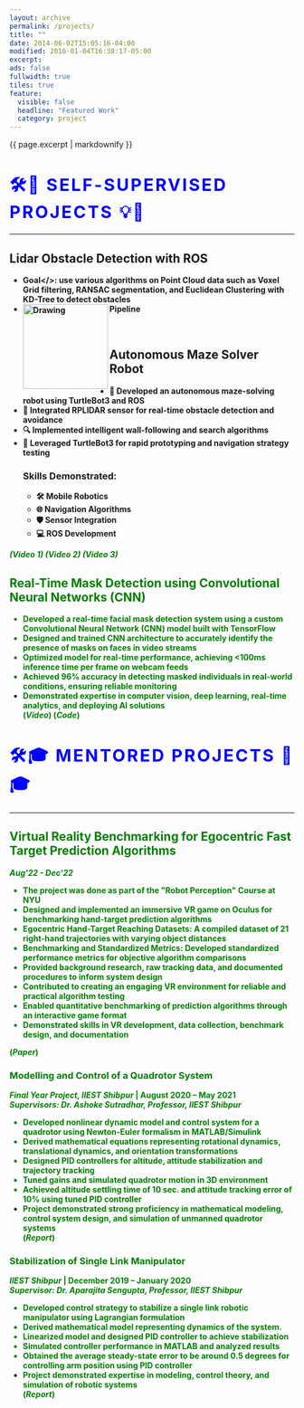 ```yaml
---
layout: archive
permalink: /projects/
title: ""
date: 2014-06-02T15:05:16-04:00
modified: 2016-01-04T16:38:17-05:00
excerpt: 
ads: false
fullwidth: true
tiles: true
feature:
  visible: false
  headline: "Featured Work"
  category: project
---
```


{{ page.excerpt | markdownify }}
<style> 
  h1 { text-align: left; font-weight: bold; font-size: 30px; letter-spacing: 3px; color: blue;text-transform: uppercase;}
  a.Project:link { color: green; background-color: transparent; text-decoration: none; } a.Project:visited { color: blue; background-color: transparent; text-decoration: none; } a.Project:hover { color: blue; background-color: transparent; text-decoration: underline; } a.Project:active { color: yellow; background-color: transparent; text-decoration: underline; } </style>

<h1> 🛠️🚀 Self-Supervised Projects 💡🔧 </h1>
<hr>

## Lidar Obstacle Detection with ROS
* <b>Goal</>:  use various algorithms on Point Cloud data such as Voxel Grid filtering, RANSAC segmentation, and Euclidean Clustering with KD-Tree to detect obstacles
* <b> Pipeline </b>
  <img src="https://somikdhar729.github.io/images/lidar_pipeline.png" alt="Drawing" width="150" height="150" align="left"/>

<br>

## Autonomous Maze Solver Robot
* 🤖 Developed an autonomous maze-solving robot using TurtleBot3 and ROS <br>
* 🚀 Integrated RPLIDAR sensor for real-time obstacle detection and avoidance <br>
* 🔍 Implemented intelligent wall-following and search algorithms<br>
* 🧪 Leveraged TurtleBot3 for rapid prototyping and navigation strategy testing <br>
  ### Skills Demonstrated:
    * 🛠️ Mobile Robotics
    * 🌐 Navigation Algorithms
    * 🛡️ Sensor Integration
    * 💻 ROS Development

<a href = "https://somikdhar729.github.io/images/Video 1.mp4" target="_blank" rel="noopener noreferrer" class = "Project"><i>(Video 1)</i> <a href = "https://somikdhar729.github.io/images/Video 2.mp4" target="_blank" rel="noopener noreferrer" class = "Project"><i>(Video 2)</i> <a href = "https://somikdhar729.github.io/images/Video 3.mp4" target="_blank" rel="noopener noreferrer" class = "Project"><i>(Video 3)</i>  

## Real-Time Mask Detection using Convolutional Neural Networks (CNN)
* Developed a real-time facial mask detection system using a custom Convolutional Neural Network (CNN) model built with TensorFlow <br>
* Designed and trained CNN architecture to accurately identify the presence of masks on faces in video streams <br>
* Optimized model for real-time performance, achieving <100ms inference time per frame on webcam feeds <br>
* Achieved 96% accuracy in detecting masked individuals in real-world conditions, ensuring reliable monitoring <br>
* Demonstrated expertise in computer vision, deep learning, real-time analytics, and deploying AI solutions <br>
(<a href = "https://www.youtube.com/watch?v=7wAw15L6rPk" target="_blank" rel="noopener noreferrer" class = "Project"><i>Video</i>)
(<a href = "https://github.com/somikdhar729/Mask_Recognization" target="_blank" rel="noopener noreferrer" class = "Project"><i>Code</i>)

<h1> 🛠️🎓 Mentored Projects 🚀🎓</h1>
<hr>
 
## Virtual Reality Benchmarking for Egocentric Fast Target Prediction Algorithms
<i> Aug'22 - Dec'22</i><br>
* The project was done as part of the "Robot Perception" Course at NYU
* Designed and implemented an immersive VR game on Oculus for benchmarking hand-target prediction algorithms <br>
* Egocentric Hand-Target Reaching Datasets: A compiled dataset of 21 right-hand trajectories with varying object distances <br>
* Benchmarking and Standardized Metrics: Developed standardized performance metrics for objective algorithm comparisons <br>
* Provided background research, raw tracking data, and documented procedures to inform system design <br>
* Contributed to creating an engaging VR environment for reliable and practical algorithm testing <br>
* Enabled quantitative benchmarking of prediction algorithms through an interactive game format <br>
* Demonstrated skills in VR development, data collection, benchmark design, and documentation <br>

(<a href = "https://drive.google.com/file/d/1b5OidOE3OiEDEcAab8-1oqTwOLCEurrM/view?usp=share_link" target="_blank" rel="noopener noreferrer" class = "Project"><i>Paper</i>)
  
 
  
### Modelling and Control of a Quadrotor System

*Final Year Project, IIEST Shibpur* \| August 2020 – May 2021<br>
<i>Supervisors: Dr. Ashoke Sutradhar, Professor, IIEST Shibpur </i><br>
* Developed nonlinear dynamic model and control system for a quadrotor using Newton-Euler formalism in MATLAB/Simulink
* Derived mathematical equations representing rotational dynamics, translational dynamics, and orientation transformations
* Designed PID controllers for altitude, attitude stabilization and trajectory tracking
* Tuned gains and simulated quadrotor motion in 3D environment
* Achieved altitude settling time of 10 sec. and attitude tracking error of 10% using tuned PID controller
* Project demonstrated strong proficiency in mathematical modeling, control system design, and simulation of unmanned quadrotor systems<br>(<a href = "https://somikdhar729.github.io/pdfs/UG-Proj Final Report_AS_Modelling and Control of Quadrotor System 2020-21.pdf" target="_blank" rel="noopener noreferrer" class = "Project"><i>Report</i>)

### Stabilization of Single Link Manipulator

*IIEST Shibpur* \| December 2019 – January 2020<br>
<i>Supervisor: Dr. Aparajita Sengupta, Professor, IIEST Shibpur</i><br>
* Developed control strategy to stabilize a single link robotic manipulator using Lagrangian formulation
* Derived mathematical model representing dynamics of the system.
* Linearized model and designed PID controller to achieve stabilization
* Simulated controller performance in MATLAB and analyzed results 
* Obtained the average steady-state error to be around 0.5 degrees  for controlling arm position using PID controller
* Project demonstrated expertise in modeling, control theory, and simulation of robotic systems<br>
(<a href = "https://somikdhar729.github.io/pdfs/Stabilisation of single link manipulator- ASG.pdf" target="_blank" rel="noopener noreferrer" class = "Project"><i>Report</i>)



